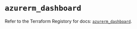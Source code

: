# `azurerm_dashboard`

Refer to the Terraform Registory for docs: [`azurerm_dashboard`](https://registry.terraform.io/providers/hashicorp/azurerm/3.83.0/docs/resources/dashboard).
